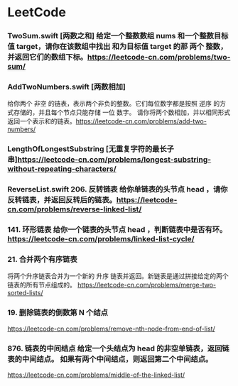 # LeetCode

### TwoSum.swift [两数之和] 给定一个整数数组 nums 和一个整数目标值 target，请你在该数组中找出 和为目标值 target 的那 两个 整数，并返回它们的数组下标。https://leetcode-cn.com/problems/two-sum/

###  AddTwoNumbers.swift [两数相加]
 给你两个 非空 的链表，表示两个非负的整数。它们每位数字都是按照 逆序 的方式存储的，并且每个节点只能存储 一位 数字。
 请你将两个数相加，并以相同形式返回一个表示和的链表。https://leetcode-cn.com/problems/add-two-numbers/
 
 ### LengthOfLongestSubstring [无重复字符的最长子串]https://leetcode-cn.com/problems/longest-substring-without-repeating-characters/
 
 ### ReverseList.swift 206. 反转链表 给你单链表的头节点 head ，请你反转链表，并返回反转后的链表。https://leetcode-cn.com/problems/reverse-linked-list/
 
 ###  141. 环形链表 给你一个链表的头节点 head ，判断链表中是否有环。 https://leetcode-cn.com/problems/linked-list-cycle/
 
 ### 21. 合并两个有序链表 
 将两个升序链表合并为一个新的 升序 链表并返回。新链表是通过拼接给定的两个链表的所有节点组成的。
 https://leetcode-cn.com/problems/merge-two-sorted-lists/
 
 ### 19. 删除链表的倒数第 N 个结点
 https://leetcode-cn.com/problems/remove-nth-node-from-end-of-list/
 
 ### 876. 链表的中间结点 给定一个头结点为 head 的非空单链表，返回链表的中间结点。 如果有两个中间结点，则返回第二个中间结点。
 https://leetcode-cn.com/problems/middle-of-the-linked-list/
